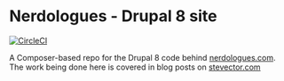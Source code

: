 # Nerdologues - Drupal 8 site

[![CircleCI](https://circleci.com/gh/stevector/nerdologues-d8.svg?style=svg)](https://circleci.com/gh/stevector/nerdologues-d8)

A Composer-based repo for the Drupal 8 code behind [nerdologues.com](https://nerdologues.com). The work being done here is covered in blog posts on [stevector.com](http://stevector.com/2016/06/drupal-7-to-drupal-8-migration-diary-part-1-what-have-i-gotten-myself-into/)
